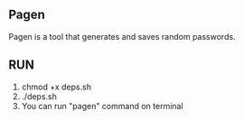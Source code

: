 ## Pagen 

Pagen is a tool that generates and saves random passwords.

## RUN

1) chmod +x deps.sh
2) ./deps.sh
3) You can run "pagen" command on terminal
